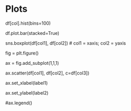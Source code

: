 # Plots

df\[col\].hist\(bins=100\)

df.plot.bar\(stacked=True\)

sns.boxplot\(df\[col1\], df\[col2\]\) \# col1 = xaxis; col2 = yaxis



fig = plt.figure\(\)

ax = fig.add\_subplot\(1,1,1\)

ax.scatter\(df\[col1\], df\[col2\], c=df\[col3\]\)

ax.set\_xlabel\(label1\)

ax.set\_ylabel\(label2\)

\#ax.legend\(\)





